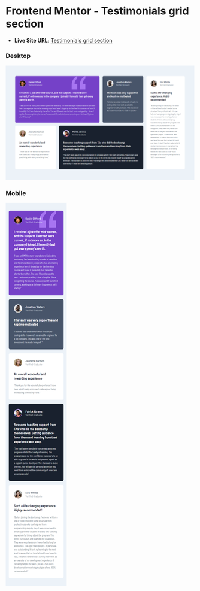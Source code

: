 # Frontend Mentor - Testimonials grid section

- **Live Site URL**: [Testimonials grid section](https://testimonial-grid-section-0.netlify.app/)

### Desktop

![Design preview for the Testimonials grid section coding challenge](./design/output.png)

### Mobile

![Design preview for the Testimonials grid section coding challenge](./design/output2.png)
